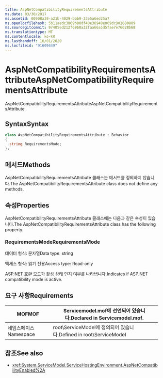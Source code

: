 ```yaml
---
title: AspNetCompatibilityRequirementsAttribute
ms.date: 03/30/2017
ms.assetid: 00908a39-a21b-4029-bbb9-33e5a6ed25a7
ms.openlocfilehash: 5b11aedc3069b80df40e36949e009dc902680889
ms.sourcegitcommit: 97405ed212f69b0a32faa66a5d5fae7e76628b68
ms.translationtype: MT
ms.contentlocale: ko-KR
ms.lasthandoff: 10/01/2020
ms.locfileid: "91609449"
---
```

# <a name="aspnetcompatibilityrequirementsattribute"></a><span data-ttu-id="3c5e9-102">AspNetCompatibilityRequirementsAttribute</span><span class="sxs-lookup"><span data-stu-id="3c5e9-102">AspNetCompatibilityRequirementsAttribute</span></span>
<span data-ttu-id="3c5e9-103">AspNetCompatibilityRequirementsAttribute</span><span class="sxs-lookup"><span data-stu-id="3c5e9-103">AspNetCompatibilityRequirementsAttribute</span></span>  
  
## <a name="syntax"></a><span data-ttu-id="3c5e9-104">Syntax</span><span class="sxs-lookup"><span data-stu-id="3c5e9-104">Syntax</span></span>  
  
```csharp
class AspNetCompatibilityRequirementsAttribute : Behavior  
{  
  string RequirementsMode;  
};  
```  
  
## <a name="methods"></a><span data-ttu-id="3c5e9-105">메서드</span><span class="sxs-lookup"><span data-stu-id="3c5e9-105">Methods</span></span>  
 <span data-ttu-id="3c5e9-106">AspNetCompatibilityRequirementsAttribute 클래스는 메서드를 정의하지 않습니다.</span><span class="sxs-lookup"><span data-stu-id="3c5e9-106">The AspNetCompatibilityRequirementsAttribute class does not define any methods.</span></span>  
  
## <a name="properties"></a><span data-ttu-id="3c5e9-107">속성</span><span class="sxs-lookup"><span data-stu-id="3c5e9-107">Properties</span></span>  
 <span data-ttu-id="3c5e9-108">AspNetCompatibilityRequirementsAttribute 클래스에는 다음과 같은 속성이 있습니다.</span><span class="sxs-lookup"><span data-stu-id="3c5e9-108">The AspNetCompatibilityRequirementsAttribute class has the following property.</span></span>  
  
### <a name="requirementsmode"></a><span data-ttu-id="3c5e9-109">RequirementsMode</span><span class="sxs-lookup"><span data-stu-id="3c5e9-109">RequirementsMode</span></span>  
 <span data-ttu-id="3c5e9-110">데이터 형식: 문자열</span><span class="sxs-lookup"><span data-stu-id="3c5e9-110">Data type: string</span></span>  
  
 <span data-ttu-id="3c5e9-111">액세스 형식: 읽기 전용</span><span class="sxs-lookup"><span data-stu-id="3c5e9-111">Access type: Read-only</span></span>  
  
 <span data-ttu-id="3c5e9-112">ASP.NET 호환 모드가 활성 상태 인지 여부를 나타냅니다.</span><span class="sxs-lookup"><span data-stu-id="3c5e9-112">Indicates if ASP.NET compatibility mode is active.</span></span>  
  
## <a name="requirements"></a><span data-ttu-id="3c5e9-113">요구 사항</span><span class="sxs-lookup"><span data-stu-id="3c5e9-113">Requirements</span></span>  
  
|<span data-ttu-id="3c5e9-114">MOF</span><span class="sxs-lookup"><span data-stu-id="3c5e9-114">MOF</span></span>|<span data-ttu-id="3c5e9-115">Servicemodel.mof에 선언되어 있습니다.</span><span class="sxs-lookup"><span data-stu-id="3c5e9-115">Declared in Servicemodel.mof.</span></span>|  
|---------|-----------------------------------|  
|<span data-ttu-id="3c5e9-116">네임스페이스</span><span class="sxs-lookup"><span data-stu-id="3c5e9-116">Namespace</span></span>|<span data-ttu-id="3c5e9-117">root\ServiceModel에 정의되어 있습니다.</span><span class="sxs-lookup"><span data-stu-id="3c5e9-117">Defined in root\ServiceModel</span></span>|  
  
## <a name="see-also"></a><span data-ttu-id="3c5e9-118">참조</span><span class="sxs-lookup"><span data-stu-id="3c5e9-118">See also</span></span>

- <xref:System.ServiceModel.ServiceHostingEnvironment.AspNetCompatibilityEnabled%2A>
